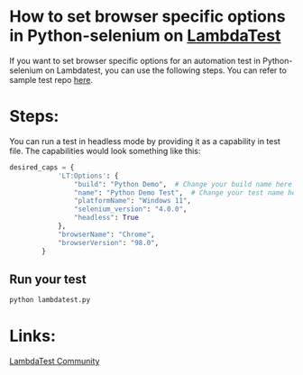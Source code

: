 # How to set browser specific options in Python-selenium on [LambdaTest](https://www.lambdatest.com/?utm_source=github&utm_medium=repo&utm_campaign=Python-selenium-headless)

If you want to set browser specific options for an automation test in Python-selenium on Lambdatest, you can use the following steps. You can refer to sample test repo [here](https://github.com/LambdaTest/python-selenium-sample).

# Steps:

You can run a test in headless mode by providing it as a capability in test file. The capabilities would look something like this:

```python
desired_caps = {
            'LT:Options': {
                "build": "Python Demo",  # Change your build name here
                "name": "Python Demo Test",  # Change your test name here
                "platformName": "Windows 11",
                "selenium_version": "4.0.0",
                "headless": True    
            },
            "browserName": "Chrome",
            "browserVersion": "98.0",
        }

```

## Run your test

```bash
python lambdatest.py
```

# Links:

[LambdaTest Community](http://community.lambdatest.com/)

